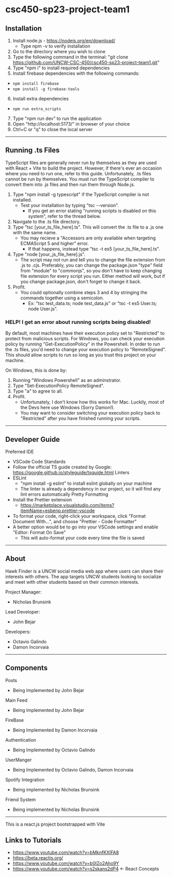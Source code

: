 # csc450-sp23-project-team1

## Installation
1) Install node.js - https://nodejs.org/en/download/
	- Type npm -v to verify installation
2) Go to the directory where you wish to clone
3) Type the following command in the terminal: "git clone https://github.com/UNCW-CSC-450/csc450-sp23-project-team1.git"
4) Type "npm i" to install required dependencies
5) Install firebase dependencies with the following commands:
- `npm install firebase`
- `npm install -g firebase-tools`
6) Install extra dependencies
- `npm run extra_scripts`
7) Type "npm run dev" to run the application
8) Open "http://localhost:5173/" in browser of your choice
9) Ctrl+C or "q" to close the local server

-------------------------------------------------------------------------------------------------------------------------
## Running .ts Files
TypeScript files are generally never run by themselves as they are used with React + Vite to build the project. However, if there's ever an occasion where you need to run one, refer to this guide. Unfortunately, .ts files cannot be run by themselves. You must run the TypeScript compiler to convert them into .js files and then run them through Node.js.

1) Type "npm install -g typescript" if the TypeScript compiler is not installed.
	- Test your installation by typing "tsc --version".
		- If you get an error stating "running scripts is disabled on this system", refer to the thread below.
2) Navigate to the .ts file directory.
3) Type "tsc [your_ts_file_here].ts". This will convert the .ts file to a .js one with the same name.
	- You may recieve a "Accessors are only available when targeting ECMAScript 5 and higher" error. 
		- If that happens, instead type "tsc -t es5 [your_ts_file_here].ts".
4) Type "node [your_js_file_here].js".
	- The script may not run and tell you to change the file extension from .js to .cjs. Preferably, you can change the package.json "type" field from "module" to "commonjs", so you don't have to keep changing file extension for every script you run. Either method will work, but if you change package.json, don't forget to change it back.
5) Profit.
	- You could optionally combine steps 3 and 4 by stringing the commands together using a semicolon.
		- Ex: "tsc test_data.ts; node test_data.js" or "tsc -t es5 User.ts; node User.js".
### HELP! I get an error about running scripts being disabled!
By default, most machines have their execution policy set to "Restricted" to protect from malicious scripts. For Windows, you can check your execution policy by running "Get-ExecutionPolicy" in the Powershell. In order to run the .ts files, you'd need to change your execution policy to "RemoteSigned". This should allow scripts to run so long as you trust this project on your machine.

On Windows, this is done by:
1) Running "Windows Powershell" as an adminstrator.
2) Type "Set-ExecutionPolicy RemoteSigned".
3) Type "a" to agree to all.
4) Profit.
	- Unfortunately, I don't know how this works for Mac. Luckily, most of the Devs here use Windows (Sorry Damon!).
	- You may want to consider switching your execution policy back to "Restricted" after you have finished running your scripts.
-------------------------------------------------------------------------------------------------------------------------
## Developer Guide
Preferred IDE
- VSCode
Code Standards
- Follow the official TS guide created by Google: https://google.github.io/styleguide/tsguide.html
Linters
- ESLint
	- "npm install -g eslint" to install eslint globally on your machine
	- The linter is already a dependency in our project, so it will find any lint errors automatically
Pretty Formatting
- Install the Prettier extension
	- https://marketplace.visualstudio.com/items?itemName=esbenp.prettier-vscode
- To format your code, right-click your workspace, click "Format Document With...", and choose "Prettier - Code Formatter"
- A better option would be to go into your VSCode settings and enable "Editor: Format On Save"
	- This will auto-format your code every time the file is saved
-------------------------------------------------------------------------------------------------------------------------
## About
Hawk Finder is a UNCW social media web app where users can share their interests with others. The app targets UNCW students looking to socialize and meet with other students based on their common interests.

Project Manager:
- Nicholas Brunsink

Lead Developer:
- John Bejar

Developers:
- Octavio Galindo
- Damon Incorvaia

---------------------------------------------------------------------------------------------------------------------------
## Components
Posts 
- Being Implemented by John Bejar

Main Feed 
- Being Implemented by John Bejar

FireBase
- Being Implemented by Damon Incorvaia

Authentication
- Being Implemented by Octavio Galindo

UserManger
- Being Implemented by Octavio Galindo, Damon Incorvaia

Spotify Integration
- Being implemented by Nicholas Brunsink

Friend System
- Being implemented by Nicholas Brunsink
---------------------------------------------------------------------------------------------------------------------------
This is a react.js project bootstrapped with Vite

## Links to Tutorials
- https://www.youtube.com/watch?v=bMknfKXIFA8
- https://beta.reactjs.org/
- https://www.youtube.com/watch?v=b0IZo2Aho9Y
- https://www.youtube.com/watch?v=s2skans2dP4 ← React Concepts
